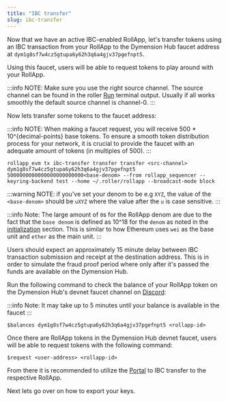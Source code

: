 ```yaml
---
title: "IBC transfer"
slug: ibc-transfer
---
```


Now that we have an active IBC-enabled RollApp, let's transfer tokens using an IBC transaction from your RollApp to the Dymension Hub faucet address at `dym1g8sf7w4cz5gtupa6y62h3q6a4gjv37pgefnpt5`.

Using this faucet, users will be able to request tokens to play around with your RollApp.

:::info NOTE:
 Make sure you use the right source channel. The source channel can be found in the roller [Run](run) terminal output.
 Usually if all works smoothly the default source channel is channel-0.
:::

Now lets transfer some tokens to the faucet address:

:::info NOTE:
When making a faucet request, you will receive 500 * 10^{decimal-points} base tokens.
To ensure a smooth token distribution process for your network, it is crucial to provide the faucet with an adequate amount of tokens (in multiples of 500).
:::

```
rollapp_evm tx ibc-transfer transfer transfer <src-channel> dym1g8sf7w4cz5gtupa6y62h3q6a4gjv37pgefnpt5 5000000000000000000000000<base-denom> --from rollapp_sequencer --keyring-backend test --home ~/.roller/rollapp --broadcast-mode block
```
:::warning NOTE:
if you've set your denom to be e.g `XYZ`, the value of the `<base-denom>` should be `uXYZ` where the value after the `u` is case sensitive.
:::

:::info Note:
The large amount of `0`s for the RollApp denom are due to the fact that the `base denom` is defined as 10^18 for the `denom` as noted in the [initialization](/docs/build/quick-start/roller-quick/initialize.mdx) section.
This is similar to how Ethereum uses `wei` as the base unit and `ether` as the main unit.
:::

Users should expect an approximately 15 minute delay between IBC transaction submission and receipt at the destination address.
This is in order to simulate the fraud proof period where only after it's passed the funds are available on the Dymension Hub.

Run the following command to check the balance of your RollApp token on the Dymension Hub's devnet faucet channel on [Discord](https://discord.com/invite/dymension):

:::info Note:
It may take up to 5 minutes until your balance is available in the faucet
:::

```
$balances dym1g8sf7w4cz5gtupa6y62h3q6a4gjv37pgefnpt5 <rollapp-id>
```

Once there are RollApp tokens in the Dymension Hub devnet faucet, users will be able to request tokens with the following command:

```
$request <user-address> <rollapp-id>
```

From there it is recommended to utilize the [Portal](https://portal.dymension.xyz/) to IBC transfer to the respective RollApp.

Next lets go over on how to export your keys.
